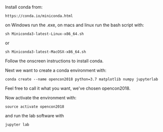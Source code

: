 Install conda from:

`https://conda.io/miniconda.html`

on Windows run the .exe, on macs and linux run the bash script with:

`sh Miniconda3-latest-Linux-x86_64.sh`

or 

`sh Miniconda3-latest-MacOSX-x86_64.sh`

Follow the onscreen instructions to install conda.

Next we want to create a conda environment with:

`conda create --name opencon2018 python=3.7 matplotlib numpy jupyterlab`

Feel free to call it what you want, we've chosen opencon2018.

Now activate the environment with:

`source activate opencon2018`

and run the lab software with

`jupyter lab`
